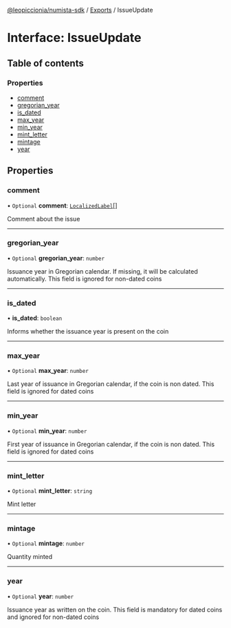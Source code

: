 [@leopiccionia/numista-sdk](../README.md) / [Exports](../modules.md) / IssueUpdate

# Interface: IssueUpdate

## Table of contents

### Properties

- [comment](IssueUpdate.md#comment)
- [gregorian\_year](IssueUpdate.md#gregorian_year)
- [is\_dated](IssueUpdate.md#is_dated)
- [max\_year](IssueUpdate.md#max_year)
- [min\_year](IssueUpdate.md#min_year)
- [mint\_letter](IssueUpdate.md#mint_letter)
- [mintage](IssueUpdate.md#mintage)
- [year](IssueUpdate.md#year)

## Properties

### comment

• `Optional` **comment**: [`LocalizedLabel`](LocalizedLabel.md)[]

Comment about the issue

___

### gregorian\_year

• `Optional` **gregorian\_year**: `number`

Issuance year in Gregorian calendar. If missing, it will be calculated automatically. This field is ignored for non-dated coins

___

### is\_dated

• **is\_dated**: `boolean`

Informs whether the issuance year is present on the coin

___

### max\_year

• `Optional` **max\_year**: `number`

Last year of issuance in Gregorian calendar, if the coin is non dated. This field is ignored for dated coins

___

### min\_year

• `Optional` **min\_year**: `number`

First year of issuance in Gregorian calendar, if the coin is non dated. This field is ignored for dated coins

___

### mint\_letter

• `Optional` **mint\_letter**: `string`

Mint letter

___

### mintage

• `Optional` **mintage**: `number`

Quantity minted

___

### year

• `Optional` **year**: `number`

Issuance year as written on the coin. This field is mandatory for dated coins and ignored for non-dated coins
